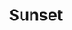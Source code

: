 ---
raw_url: https://prdwebappstorage.blob.core.windows.net/kansaspattons/images/gallery-2009-10-18/photo00742.jpg
index: 14
title: Sunset
---